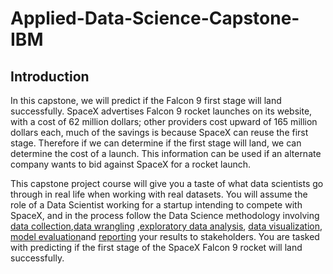 # Applied-Data-Science-Capstone-IBM


## Introduction

In this capstone, we will predict if the Falcon 9 first stage will land successfully. SpaceX advertises Falcon 9 rocket launches on its website, with a cost of 62 million dollars; other providers cost upward of 165 million dollars each, much of the savings is because SpaceX can reuse the first stage. Therefore if we can determine if the first stage will land, we can determine the cost of a launch. This information can be used if an alternate company wants to bid against SpaceX for a rocket launch. 


This capstone project course will give you a taste of what data scientists go through in real life when working with real datasets. You will assume the role of a Data Scientist working for a startup intending to compete with SpaceX, and in the process follow the Data Science methodology involving [data collection](https://github.com/dattesh2507/Applied-Data-Science-Capstone-IBM/blob/main/spacex-data-collection-api.ipynb),[data wrangling](https://github.com/dattesh2507/Applied-Data-Science-Capstone-IBM/blob/main/spacex-Data%20wrangling.ipynb) ,[exploratory data analysis](https://github.com/dattesh2507/Applied-Data-Science-Capstone-IBM/blob/main/EDA%20with%20Visualization.ipynb), [data visualization](https://github.com/dattesh2507/Applied-Data-Science-Capstone-IBM/blob/main/Launch%20Sites%20Locations%20Analysis%20with%20Folium.ipynb), [model evaluation](https://github.com/dattesh2507/Applied-Data-Science-Capstone-IBM/blob/main/SpaceX_Machine%20Learning%20Prediction.ipynb)and [reporting](https://github.com/dattesh2507/Applied-Data-Science-Capstone-IBM/blob/main/winning%20space%20race%20with%20data%20science.pdf) your results to stakeholders. You are tasked with predicting if the first stage of the SpaceX Falcon 9 rocket will land successfully. 






